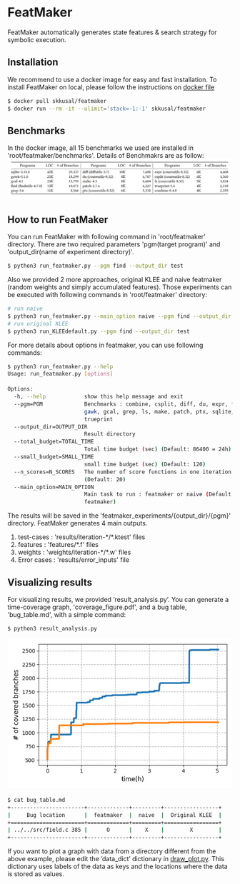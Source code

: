 # FeatMaker

FeatMaker automatically generates state features & search strategy for symbolic execution.

## Installation
We recommend to use a docker image for easy and fast installation. To install FeatMaker on local, please follow the instructions on [docker file](Dockerfile)
```bash
$ docker pull skkusal/featmaker
$ docker run --rm -it --ulimit='stack=-1:-1' skkusal/featmaker
```
## Benchmarks
In the docker image, all 15 benchmarks we used are installed in 'root/featmaker/benchmarks'. Details of Benchmakrs are as follow:
![benchmark_table](./featmaker_benchmarks.png)
## How to run FeatMaker
You can run FeatMaker with following command in 'root/featmaker' directory. There are two required parameters 'pgm(target program)' and 'output_dir(name of experiment directory)'. 
```bash
$ python3 run_featmaker.py --pgm find --output_dir test
```
Also we provided 2 more approaches, original KLEE and naive featmaker (random weights and simply accumulated features). Those experiments can be executed with following commands in 'root/featmaker' directory:
```bash
# run naive
$ python3 run_featmaker.py --main_option naive --pgm find --output_dir test
# run original KLEE
$ python3 run_KLEEdefault.py --pgm find --output_dir test
```
For more details about options in featmaker, you can use following commands:
```bash
$ python3 run_featmaker.py --help
Usage: run_featmaker.py [options]

Options:
  -h, --help            show this help message and exit
  --pgm=PGM             Benchmarks : combine, csplit, diff, du, expr, find,
                        gawk, gcal, grep, ls, make, patch, ptx, sqlite,
                        trueprint
  --output_dir=OUTPUT_DIR
                        Result directory
  --total_budget=TOTAL_TIME
                        Total time budget (sec) (Default: 86400 = 24h)
  --small_budget=SMALL_TIME
                        small time budget (sec) (Default: 120)
  --n_scores=N_SCORES   The number of score functions in one iteration
                        (Default: 20)
  --main_option=MAIN_OPTION
                        Main task to run : featmaker or naive (Default:
                        featmaker)
```
The results will be saved in the 'featmaker_experiments/{output_dir}/{pgm}' directory. FeatMaker generates 4 main outputs.
1. test-cases : 'results/iteration-\*/\*.ktest' files
2. features : 'features/\*.f' files
3. weights : 'weights/iteration-\*/\*.w' files
4. Error cases : 'results/error_inputs' file

## Visualizing results
For visualizing results, we provided ’result_analysis.py’. You can generate a time-coverage graph, 'coverage_figure.pdf', and a bug table, 'bug_table.md', with a simple command:
```bash
$ python3 result_analysis.py
```
![find-coverage-comparison](./coverage.png)
```bash
$ cat bug_table.md 
+-----------------------+-------------+---------+-----------------+
|     Bug location      |  featmaker  |  naive  |  Original KLEE  |
+=======================+=============+=========+=================+
| ../../src/field.c 385 |      O      |    X    |        X        |
+-----------------------+-------------+---------+-----------------+
```
If you want to plot a graph with data from a directory different from the above example, please edit the ’data_dict’ dictionary in [draw_plot.py](./draw_plot.py). This dictionary uses labels of the data as keys and the locations where the data is stored as values.

